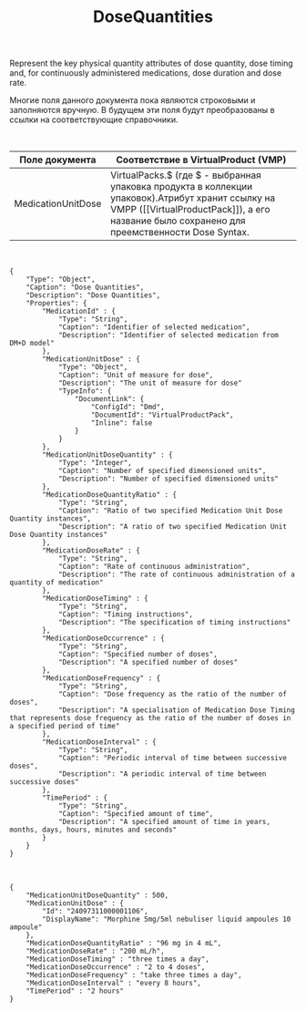 ﻿---
layout: default
title: DoseQuantities
position: 0
categories: 
tags: 
---

Represent the key physical quantity attributes of dose quantity, dose timing and, for continuously administered medications, dose duration and dose rate.

Многие поля данного документа пока являются строковыми и заполняются вручную. В будущем эти поля будут преобразованы в ссылки на соответствующие справочники.

   

|Поле документа|Соответствие в VirtualProduct (VMP)|
|--------------|-----------------------------------|
|MedicationUnitDose|VirtualPacks.$ (где $ - выбранная упаковка продукта в коллекции упаковок).Атрибут хранит ссылку на VMPP ([[VirtualProductPack]]), а его название было сохранено для преемственности Dose Syntax.|

   

```
{
    "Type": "Object",
    "Caption": "Dose Quantities",
    "Description": "Dose Quantities",
    "Properties": {
        "MedicationId" : {
            "Type": "String",
            "Caption": "Identifier of selected medication",
            "Description": "Identifier of selected medication from DM+D model"     
        },
        "MedicationUnitDose" : {
            "Type": "Object",
            "Caption": "Unit of measure for dose",
            "Description": "The unit of measure for dose"     
            "TypeInfo": {
                "DocumentLink": {
                    "ConfigId": "Dmd",
                    "DocumentId": "VirtualProductPack",
                    "Inline": false
                }
            }
		},
        "MedicationUnitDoseQuantity" : {
            "Type": "Integer",
            "Caption": "Number of specified dimensioned units",
            "Description": "Number of specified dimensioned units"     
		},
		"MedicationDoseQuantityRatio" : {
            "Type": "String",
            "Caption": "Ratio of two specified Medication Unit Dose Quantity instances",
            "Description": "A ratio of two specified Medication Unit Dose Quantity instances"  			
		},
		"MedicationDoseRate" : {
            "Type": "String",
            "Caption": "Rate of continuous administration",
            "Description": "The rate of continuous administration of a quantity of medication"  			
		},
		"MedicationDoseTiming" : {
            "Type": "String",
            "Caption": "Timing instructions",
            "Description": "The specification of timing instructions"  					
		},
		"MedicationDoseOccurrence" : {
            "Type": "String",
            "Caption": "Specified number of doses",
            "Description": "A specified number of doses"  					
		},
		"MedicationDoseFrequency" : {
            "Type": "String",
            "Caption": "Dose frequency as the ratio of the number of doses",
            "Description": "A specialisation of Medication Dose Timing that represents dose frequency as the ratio of the number of doses in a specified period of time"  			
		},
		"MedicationDoseInterval" : {
            "Type": "String",
            "Caption": "Periodic interval of time between successive doses",
            "Description": "A periodic interval of time between successive doses"  			
		},
		"TimePeriod" : {
            "Type": "String",
            "Caption": "Specified amount of time",
            "Description": "A specified amount of time in years, months, days, hours, minutes and seconds"  			
		}
    }      
}
```

   

```
{
	"MedicationUnitDoseQuantity" : 500,
	"MedicationUnitDose" : {
		"Id": "24097311000001106",
		"DisplayName": "Morphine 5mg/5ml nebuliser liquid ampoules 10 ampoule"
	},
	"MedicationDoseQuantityRatio" : "96 mg in 4 mL",
	"MedicationDoseRate" : "200 mL/h",
	"MedicationDoseTiming" : "three times a day",
	"MedicationDoseOccurrence" : "2 to 4 doses",
	"MedicationDoseFrequency" : "take three times a day",
	"MedicationDoseInterval" : "every 8 hours",
	"TimePeriod" : "2 hours"
}
```

 

 

